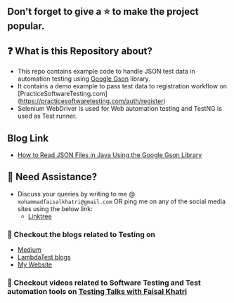 ## Don't forget to give a :star: to make the project popular.

## :question: What is this Repository about?

- This repo contains example code to handle JSON test data in automation testing
  using [Google Gson](https://github.com/alibaba/easyexcel) library.
- It contains a demo example to pass test data to registration workflow on [PracticeSoftwareTesting.com]
  (https://practicesoftwaretesting.com/auth/register)
- Selenium WebDriver is used for Web automation testing and TestNG is used as Test runner.

## Blog Link

- [How to Read JSON Files in Java Using the Google Gson Library](https://dzone.com/articles/how-to-read-json-files-in-java-using-google-gson-l)

## 🧬 Need Assistance?

- Discuss your queries by writing to me @ `mohammadfaisalkhatri@gmail.com`
  OR ping me on any of the social media sites using the below link:
    - [Linktree](https://linktr.ee/faisalkhatri)

### :thought_balloon: Checkout the blogs related to Testing on

- [Medium](https://medium.com/@iamfaisalkhatri)
- [LambdaTest blogs](https://www.lambdatest.com/blog/author/mfaisalkhatri/)
- [My Website](https://mfaisalkhatri.github.io)

### :bookmark: Checkout videos related to Software Testing and Test automation tools on [Testing Talks with Faisal Khatri](https://www.youtube.com/@faisalkhatriqa)